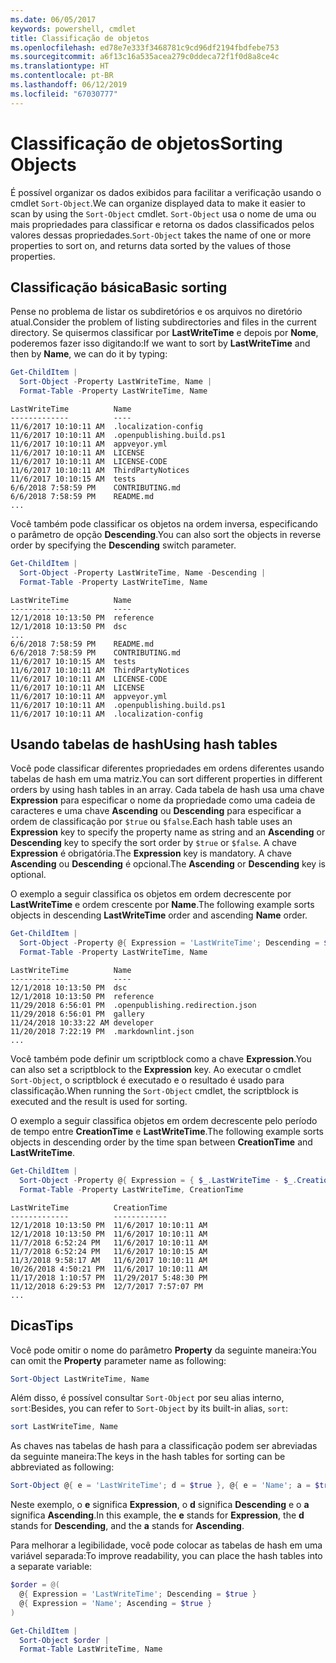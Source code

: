 ```yaml
---
ms.date: 06/05/2017
keywords: powershell, cmdlet
title: Classificação de objetos
ms.openlocfilehash: ed78e7e333f3468781c9cd96df2194fbdfebe753
ms.sourcegitcommit: a6f13c16a535acea279c0ddeca72f1f0d8a8ce4c
ms.translationtype: HT
ms.contentlocale: pt-BR
ms.lasthandoff: 06/12/2019
ms.locfileid: "67030777"
---
```

# <a name="sorting-objects"></a><span data-ttu-id="cef54-103">Classificação de objetos</span><span class="sxs-lookup"><span data-stu-id="cef54-103">Sorting Objects</span></span>

<span data-ttu-id="cef54-104">É possível organizar os dados exibidos para facilitar a verificação usando o cmdlet `Sort-Object`.</span><span class="sxs-lookup"><span data-stu-id="cef54-104">We can organize displayed data to make it easier to scan by using the `Sort-Object` cmdlet.</span></span> <span data-ttu-id="cef54-105">`Sort-Object` usa o nome de uma ou mais propriedades para classificar e retorna os dados classificados pelos valores dessas propriedades.</span><span class="sxs-lookup"><span data-stu-id="cef54-105">`Sort-Object` takes the name of one or more properties to sort on, and returns data sorted by the values of those properties.</span></span>

## <a name="basic-sorting"></a><span data-ttu-id="cef54-106">Classificação básica</span><span class="sxs-lookup"><span data-stu-id="cef54-106">Basic sorting</span></span>

<span data-ttu-id="cef54-107">Pense no problema de listar os subdiretórios e os arquivos no diretório atual.</span><span class="sxs-lookup"><span data-stu-id="cef54-107">Consider the problem of listing subdirectories and files in the current directory.</span></span>
<span data-ttu-id="cef54-108">Se quisermos classificar por **LastWriteTime** e depois por **Nome**, poderemos fazer isso digitando:</span><span class="sxs-lookup"><span data-stu-id="cef54-108">If we want to sort by **LastWriteTime** and then by **Name**, we can do it by typing:</span></span>

```powershell
Get-ChildItem |
  Sort-Object -Property LastWriteTime, Name |
  Format-Table -Property LastWriteTime, Name
```

```output
LastWriteTime          Name
-------------          ----
11/6/2017 10:10:11 AM  .localization-config
11/6/2017 10:10:11 AM  .openpublishing.build.ps1
11/6/2017 10:10:11 AM  appveyor.yml
11/6/2017 10:10:11 AM  LICENSE
11/6/2017 10:10:11 AM  LICENSE-CODE
11/6/2017 10:10:11 AM  ThirdPartyNotices
11/6/2017 10:10:15 AM  tests
6/6/2018 7:58:59 PM    CONTRIBUTING.md
6/6/2018 7:58:59 PM    README.md
...
```

<span data-ttu-id="cef54-109">Você também pode classificar os objetos na ordem inversa, especificando o parâmetro de opção **Descending**.</span><span class="sxs-lookup"><span data-stu-id="cef54-109">You can also sort the objects in reverse order by specifying the **Descending** switch parameter.</span></span>

```powershell
Get-ChildItem |
  Sort-Object -Property LastWriteTime, Name -Descending |
  Format-Table -Property LastWriteTime, Name
```

```output
LastWriteTime          Name
-------------          ----
12/1/2018 10:13:50 PM  reference
12/1/2018 10:13:50 PM  dsc
...
6/6/2018 7:58:59 PM    README.md
6/6/2018 7:58:59 PM    CONTRIBUTING.md
11/6/2017 10:10:15 AM  tests
11/6/2017 10:10:11 AM  ThirdPartyNotices
11/6/2017 10:10:11 AM  LICENSE-CODE
11/6/2017 10:10:11 AM  LICENSE
11/6/2017 10:10:11 AM  appveyor.yml
11/6/2017 10:10:11 AM  .openpublishing.build.ps1
11/6/2017 10:10:11 AM  .localization-config
```

## <a name="using-hash-tables"></a><span data-ttu-id="cef54-110">Usando tabelas de hash</span><span class="sxs-lookup"><span data-stu-id="cef54-110">Using hash tables</span></span>

<span data-ttu-id="cef54-111">Você pode classificar diferentes propriedades em ordens diferentes usando tabelas de hash em uma matriz.</span><span class="sxs-lookup"><span data-stu-id="cef54-111">You can sort different properties in different orders by using hash tables in an array.</span></span>
<span data-ttu-id="cef54-112">Cada tabela de hash usa uma chave **Expression** para especificar o nome da propriedade como uma cadeia de caracteres e uma chave **Ascending** ou **Descending** para especificar a ordem de classificação por `$true` ou `$false`.</span><span class="sxs-lookup"><span data-stu-id="cef54-112">Each hash table uses an **Expression** key to specify the property name as string and an **Ascending** or **Descending** key to specify the sort order by `$true` or `$false`.</span></span>
<span data-ttu-id="cef54-113">A chave **Expression** é obrigatória.</span><span class="sxs-lookup"><span data-stu-id="cef54-113">The **Expression** key is mandatory.</span></span>
<span data-ttu-id="cef54-114">A chave **Ascending** ou **Descending** é opcional.</span><span class="sxs-lookup"><span data-stu-id="cef54-114">The **Ascending** or **Descending** key is optional.</span></span>

<span data-ttu-id="cef54-115">O exemplo a seguir classifica os objetos em ordem decrescente por **LastWriteTime** e ordem crescente por **Name**.</span><span class="sxs-lookup"><span data-stu-id="cef54-115">The following example sorts objects in descending **LastWriteTime** order and ascending **Name** order.</span></span>

```powershell
Get-ChildItem |
  Sort-Object -Property @{ Expression = 'LastWriteTime'; Descending = $true }, @{ Expression = 'Name'; Ascending = $true } |
  Format-Table -Property LastWriteTime, Name
```

```output
LastWriteTime          Name
-------------          ----
12/1/2018 10:13:50 PM  dsc
12/1/2018 10:13:50 PM  reference
11/29/2018 6:56:01 PM  .openpublishing.redirection.json
11/29/2018 6:56:01 PM  gallery
11/24/2018 10:33:22 AM developer
11/20/2018 7:22:19 PM  .markdownlint.json
...
```

<span data-ttu-id="cef54-116">Você também pode definir um scriptblock como a chave **Expression**.</span><span class="sxs-lookup"><span data-stu-id="cef54-116">You can also set a scriptblock to the **Expression** key.</span></span>
<span data-ttu-id="cef54-117">Ao executar o cmdlet `Sort-Object`, o scriptblock é executado e o resultado é usado para classificação.</span><span class="sxs-lookup"><span data-stu-id="cef54-117">When running the `Sort-Object` cmdlet, the scriptblock is executed and the result is used for sorting.</span></span>

<span data-ttu-id="cef54-118">O exemplo a seguir classifica objetos em ordem decrescente pelo período de tempo entre **CreationTime** e **LastWriteTime**.</span><span class="sxs-lookup"><span data-stu-id="cef54-118">The following example sorts objects in descending order by the time span between **CreationTime** and **LastWriteTime**.</span></span>

```powershell
Get-ChildItem |
  Sort-Object -Property @{ Expression = { $_.LastWriteTime - $_.CreationTime }; Descending = $true } |
  Format-Table -Property LastWriteTime, CreationTime
```

```output
LastWriteTime          CreationTime
-------------          ------------
12/1/2018 10:13:50 PM  11/6/2017 10:10:11 AM
12/1/2018 10:13:50 PM  11/6/2017 10:10:11 AM
11/7/2018 6:52:24 PM   11/6/2017 10:10:11 AM
11/7/2018 6:52:24 PM   11/6/2017 10:10:15 AM
11/3/2018 9:58:17 AM   11/6/2017 10:10:11 AM
10/26/2018 4:50:21 PM  11/6/2017 10:10:11 AM
11/17/2018 1:10:57 PM  11/29/2017 5:48:30 PM
11/12/2018 6:29:53 PM  12/7/2017 7:57:07 PM
...
```

## <a name="tips"></a><span data-ttu-id="cef54-119">Dicas</span><span class="sxs-lookup"><span data-stu-id="cef54-119">Tips</span></span>

<span data-ttu-id="cef54-120">Você pode omitir o nome do parâmetro **Property** da seguinte maneira:</span><span class="sxs-lookup"><span data-stu-id="cef54-120">You can omit the **Property** parameter name as following:</span></span>

```powershell
Sort-Object LastWriteTime, Name
```

<span data-ttu-id="cef54-121">Além disso, é possível consultar `Sort-Object` por seu alias interno, `sort`:</span><span class="sxs-lookup"><span data-stu-id="cef54-121">Besides, you can refer to `Sort-Object` by its built-in alias, `sort`:</span></span>

```powershell
sort LastWriteTime, Name
```

<span data-ttu-id="cef54-122">As chaves nas tabelas de hash para a classificação podem ser abreviadas da seguinte maneira:</span><span class="sxs-lookup"><span data-stu-id="cef54-122">The keys in the hash tables for sorting can be abbreviated as following:</span></span>

```powershell
Sort-Object @{ e = 'LastWriteTime'; d = $true }, @{ e = 'Name'; a = $true }
```

<span data-ttu-id="cef54-123">Neste exemplo, o **e** significa **Expression**, o **d** significa **Descending** e o **a** significa **Ascending**.</span><span class="sxs-lookup"><span data-stu-id="cef54-123">In this example, the **e** stands for **Expression**, the **d** stands for **Descending**, and the **a** stands for **Ascending**.</span></span>

<span data-ttu-id="cef54-124">Para melhorar a legibilidade, você pode colocar as tabelas de hash em uma variável separada:</span><span class="sxs-lookup"><span data-stu-id="cef54-124">To improve readability, you can place the hash tables into a separate variable:</span></span>

```powershell
$order = @(
  @{ Expression = 'LastWriteTime'; Descending = $true }
  @{ Expression = 'Name'; Ascending = $true }
)

Get-ChildItem |
  Sort-Object $order |
  Format-Table LastWriteTime, Name
```
